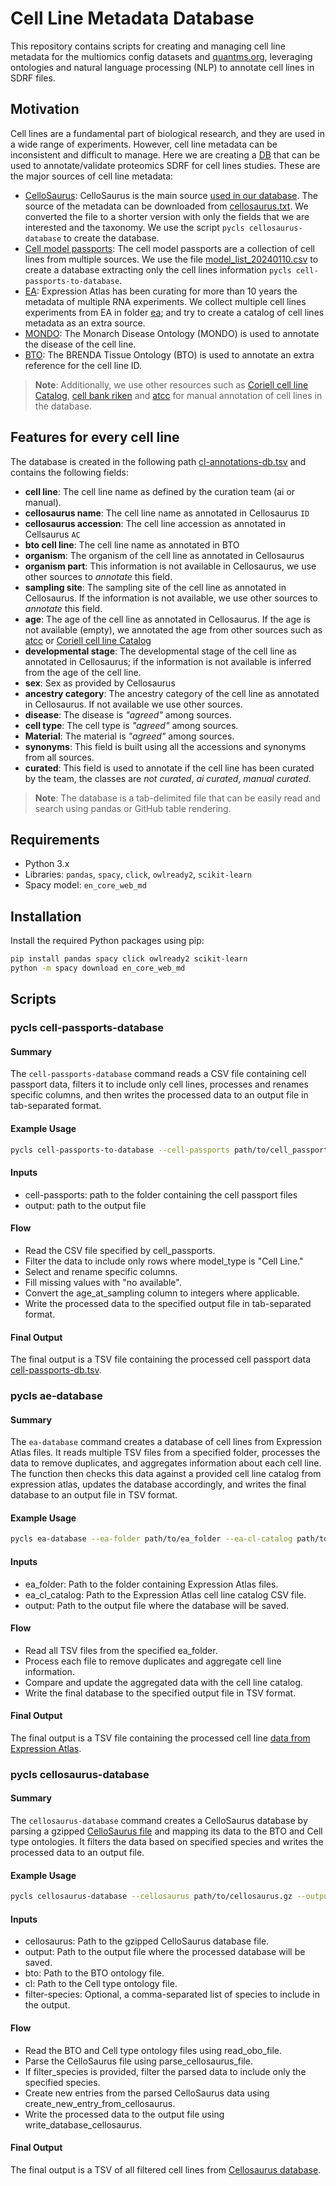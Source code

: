 # Cell Line Metadata Database

This repository contains scripts for creating and managing cell line metadata for the multiomics config datasets and [quantms.org](https://quantms.org), leveraging ontologies and natural language processing (NLP) to annotate cell lines in SDRF files. 

## Motivation

Cell lines are a fundamental part of biological research, and they are used in a wide range of experiments. However, cell line metadata can be inconsistent and difficult to manage. Here we are creating a [DB](cl-annotations-db.tsv) that can be used to annotate/validate proteomics SDRF for cell lines studies. These are the major sources of cell line metadata:

- [CelloSaurus](https://web.expasy.org/cellosaurus/): CelloSaurus is the main source [used in our database](cellosaurus.txt.gz). The source of the metadata can be downloaded from [cellosaurus.txt](https://ftp.expasy.org/databases/cellosaurus/cellosaurus.txt). We converted the file to a shorter version with only the fields that we are interested and the taxonomy. We use the script `pycls cellosaurus-database` to create the database.
- [Cell model passports](https://cog.sanger.ac.uk/cmp/download/model_list_20240110.csv): The cell model passports are a collection of cell lines from multiple sources. We use the file [model_list_20240110.csv](model_list_20240110.csv) to create a database extracting only the cell lines information `pycls cell-passports-to-database`.
- [EA](https://https://www.ebi.ac.uk/gxa): Expression Atlas has been curating for more than 10 years the metadata of multiple RNA experiments. We collect multiple cell lines experiments from EA in folder [ea](ea); and try to create a catalog of cell lines metadata as an extra source.
- [MONDO](https://bioportal.bioontology.org/ontologies/MONDO): The Monarch Disease Ontology (MONDO) is used to annotate the disease of the cell line.
- [BTO](https://bioportal.bioontology.org/ontologies/BTO): The BRENDA Tissue Ontology (BTO) is used to annotate an extra reference for the cell line ID. 

> **Note**: Additionally, we use other resources such as [Coriell cell line Catalog](https://www.coriell.org/), [cell bank riken](https://cell.brc.riken.jp/en/) and [atcc](https://www.atcc.org/) for manual annotation of cell lines in the database. 

## Features for every cell line

The database is created in the following path [cl-annotations-db.tsv](cl-annotations-db.tsv) and contains the following fields:

- **cell line**: The cell line name as defined by the curation team (ai or manual).
- **cellosaurus name**: The cell line name as annotated in Cellosaurus `ID` 
- **cellosaurus accession**: The cell line accession as annotated in Cellsaurus `AC`
- **bto cell line**: The cell line name as annotated in BTO
- **organism**: The organism of the cell line as annotated in Cellosaurus
- **organism part**: This information is not available in Cellosaurus, we use other sources to _annotate_ this field.
- **sampling site**: The sampling site of the cell line as annotated in Cellosaurus. If the information is not available, we use other sources to _annotate_ this field.
- **age**: The age of the cell line as annotated in Cellosaurus. If the age is not available (empty), we annotated the age from other sources such as [atcc](https://www.atcc.org/) or [Coriell cell line Catalog](https://www.coriell.org/)
- **developmental stage**: The developmental stage of the cell line as annotated in Cellosaurus; if the information is not available is inferred from the age of the cell line. 
- **sex**: Sex as provided by Cellosaurus
- **ancestry category**: The ancestry category of the cell line as annotated in Cellosaurus. If not available we use other sources. 
- **disease**: The disease is _"agreed"_ among sources.  
- **cell type**: The cell type is _"agreed"_ among sources.
- **Material**: The material is _"agreed"_ among sources.
- **synonyms**: This field is built using all the accessions and synonyms from all sources.
- **curated**: This field is used to annotate if the cell line has been curated by the team, the classes are _not curated_, _ai curated_, _manual curated_.

> **Note**: The database is a tab-delimited file that can be easily read and search using pandas or GitHub table rendering. 

## Requirements

- Python 3.x
- Libraries: `pandas`, `spacy`, `click`, `owlready2`, `scikit-learn`
- Spacy model: `en_core_web_md`

## Installation

Install the required Python packages using pip:

```sh
pip install pandas spacy click owlready2 scikit-learn
python -m spacy download en_core_web_md
```

## Scripts

### pycls cell-passports-database

#### Summary
The `cell-passports-database` command reads a CSV file containing cell passport data, filters it to include only cell lines, processes and renames specific columns, and then writes the processed data to an output file in tab-separated format.

#### Example Usage

```sh 
pycls cell-passports-to-database --cell-passports path/to/cell_passports.csv --output path/to/output.tsv
```

#### Inputs

- cell-passports: path to the folder containing the cell passport files
- output: path to the output file
 
#### Flow
- Read the CSV file specified by cell_passports.
- Filter the data to include only rows where model_type is "Cell Line."
- Select and rename specific columns.
- Fill missing values with "no available".
- Convert the age_at_sampling column to integers where applicable.
- Write the processed data to the specified output file in tab-separated format.
 
#### Final Output

The final output is a TSV file containing the processed cell passport data [cell-passports-db.tsv](cell-passports-db.tsv).

### pycls ae-database

#### Summary
The `ea-database` command creates a database of cell lines from Expression Atlas files. It reads multiple TSV files from a specified folder, processes the data to remove duplicates, and aggregates information about each cell line. The function then checks this data against a provided cell line catalog from expression atlas, updates the database accordingly, and writes the final database to an output file in TSV format.

#### Example Usage

```sh
pycls ea-database --ea-folder path/to/ea_folder --ea-cl-catalog path/to/ea_cl_catalog.csv --output path/to/output.tsv
```

#### Inputs
- ea_folder: Path to the folder containing Expression Atlas files.
- ea_cl_catalog: Path to the Expression Atlas cell line catalog CSV file.
- output: Path to the output file where the database will be saved.
 
#### Flow
- Read all TSV files from the specified ea_folder.
- Process each file to remove duplicates and aggregate cell line information.
- Compare and update the aggregated data with the cell line catalog.
- Write the final database to the specified output file in TSV format.

#### Final Output

The final output is a TSV file containing the processed cell line [data from Expression Atlas](ea-cls-db.tsv). 

### pycls cellosaurus-database

#### Summary
The `cellosaurus-database` command creates a CelloSaurus database by parsing a gzipped [CelloSaurus file](cellosaurus.txt.gz) and mapping its data to the BTO and Cell type ontologies. It filters the data based on specified species and writes the processed data to an output file.

#### Example Usage

```sh
pycls cellosaurus-database --cellosaurus path/to/cellosaurus.gz --output path/to/output.txt --bto path/to/bto.obo --cl path/to/cl.obo --filter-species "Homo sapiens,Mus musculus"
```

#### Inputs
- cellosaurus: Path to the gzipped CelloSaurus database file.
- output: Path to the output file where the processed database will be saved.
- bto: Path to the BTO ontology file.
- cl: Path to the Cell type ontology file.
- filter-species: Optional, a comma-separated list of species to include in the output.
 
#### Flow
- Read the BTO and Cell type ontology files using read_obo_file.
- Parse the CelloSaurus file using parse_cellosaurus_file.
- If filter_species is provided, filter the parsed data to include only the specified species.
- Create new entries from the parsed CelloSaurus data using create_new_entry_from_cellosaurus.
- Write the processed data to the output file using write_database_cellosaurus.

#### Final Output 

The final output is a TSV of all filtered cell lines from [Cellosaurus database](cellosaurus-db.tsv).
 